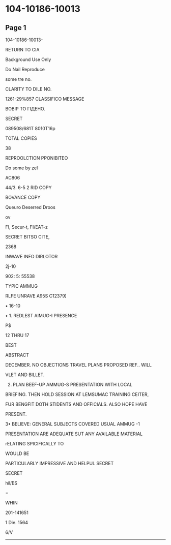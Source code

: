 # 104-10186-10013

## Page 1

104-10186-10013-

RETURN TO CIA

Background Use Only

Do Nail Reproduce

some tre no.

CLARITY TO DILE NO.

1261-29%857 CLASSIFICO MESSAGE

ВОВІР ТО ГІДЕНО.

SECRET

089508/681T 8010T16p

TOTAL COPIES

38

REPROOLCTION PPONIBITEO

Do some by zel

AC806

44/3. 6-5 2 RID COPY

BOVANCE COPY

Queuro Deserred Droos

ov

FI, Secur-t, FI/EAT-z

SECRET BITSO CITE,

2368

INWAVE INFO DIRLOTOR

2j-10

902: 5: 55538

TYPIC AMMUG

RLFE UNRAVE A95S C12379)

• 16-10

• 1. REDLEST AIMUG-I PRESENCE

P$

12 THRU 17

BEST

ABSTRACT

DECEMBER. NO OBJECTIONS TRAVEL PLANS PROPOSED REF.. WILL

VLET AND BILLET.

2. PLAN BEEF-UP AMMUG-S PRESENTATION WITH LOCAL

BRIEFING. THEN HOLD SESSION AT LEMSUMAC TRAINING CEITER,

FUR BENGFIT DOTH STIDENTS AND OFFICIALS. ALSO HOPE HAVE

PRESENT.

3• BELIEVE: GENERAL SUBJECTS COVERED USUAL AMMUG -1

PRESENTATION ARE ADEQUATE SUT ANY AVAILABLE MATERIAL

rELATING SPICIFICALLY TO

WOULD BE

PARTICULARLY IMPRESSIVE AND HELPUL SECRET

SECRET

hil/ES

=

WHIN

201-141651

1 Die. 1564

6/V

---

